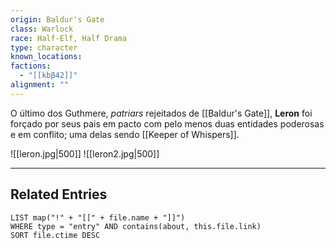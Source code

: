 ```yaml
---
origin: Baldur's Gate
class: Warlock
race: Half-Elf, Half Drama
type: character
known_locations: 
factions:
  - "[[kbβ42]]"
alignment: ""
---
```

O último dos Guthmere, _patriars_ rejeitados de [[Baldur's Gate]], **Leron** foi forçado por seus pais em pacto com pelo menos duas entidades poderosas e em conflito; uma delas sendo [[Keeper of Whispers]]. 

![[leron.jpg|500]]
![[leron2.jpg|500]]

---

## Related Entries
```dataview
LIST map("!" + "[[" + file.name + "]]")
WHERE type = "entry" AND contains(about, this.file.link)
SORT file.ctime DESC
